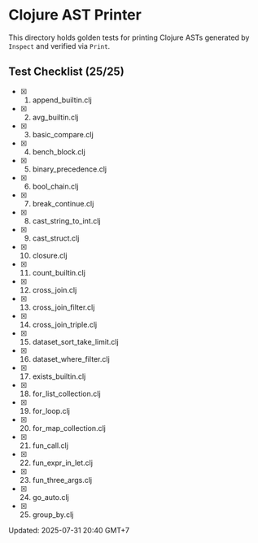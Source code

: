 # Clojure AST Printer

This directory holds golden tests for printing Clojure ASTs generated by `Inspect` and verified via `Print`.

## Test Checklist (25/25)
- [x] 1. append_builtin.clj
- [x] 2. avg_builtin.clj
- [x] 3. basic_compare.clj
- [x] 4. bench_block.clj
- [x] 5. binary_precedence.clj
- [x] 6. bool_chain.clj
- [x] 7. break_continue.clj
- [x] 8. cast_string_to_int.clj
- [x] 9. cast_struct.clj
- [x] 10. closure.clj
- [x] 11. count_builtin.clj
- [x] 12. cross_join.clj
- [x] 13. cross_join_filter.clj
- [x] 14. cross_join_triple.clj
- [x] 15. dataset_sort_take_limit.clj
- [x] 16. dataset_where_filter.clj
- [x] 17. exists_builtin.clj
- [x] 18. for_list_collection.clj
- [x] 19. for_loop.clj
- [x] 20. for_map_collection.clj
- [x] 21. fun_call.clj
- [x] 22. fun_expr_in_let.clj
- [x] 23. fun_three_args.clj
- [x] 24. go_auto.clj
- [x] 25. group_by.clj

Updated: 2025-07-31 20:40 GMT+7
